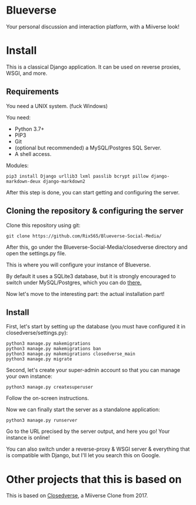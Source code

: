 # Blueverse

Your personal discussion and interaction platform, with a Miiverse look!

# Install

This is a classical Django application. It can be used on reverse proxies, WSGI, and more.
## Requirements
You need a UNIX system. (fuck Windows)

You need:
- Python 3.7+
- PIP3
- Git
- (optional but recommended) a MySQL/Postgres SQL Server.
- A shell access.

Modules:
```
pip3 install Django urllib3 lxml passlib bcrypt pillow django-markdown-deux django-markdown2
```
After this step is done, you can start getting and configuring the server.
## Cloning the repository & configuring the server
Clone this repository using git:

```
git clone https://github.com/Rix565/Blueverse-Social-Media/
```

After this, go under the Blueverse-Social-Media/closedverse directory and open the settings.py file.

This is where you will configure your instance of Blueverse.

By default it uses a SQLite3 database, but it is strongly encouraged to switch under MySQL/Postgres, which you can do <a href="https://docs.djangoproject.com/fr/4.0/ref/databases/">there.</a>


Now let's move to the interesting part: the actual installation part!
## Install

First, let's start by setting up the database (you must have configured it in closedverse/settings.py):
```
python3 manage.py makemigrations
python3 manage.py makemigrations ban
python3 manage.py makemigrations closedverse_main
python3 manage.py migrate
```
Second, let's create your super-admin account so that you can manage your own instance:
```
python3 manage.py createsuperuser
```

Follow the on-screen instructions.

Now we can finally start the server as a standalone application:
```
python3 manage.py runserver
```
Go to the URL precised by the server output, and here you go! Your instance is online!

You can also switch under a reverse-proxy & WSGI server & everything that is compatible with Django, but I'll let you search this on Google.

# Other projects that this is based on

This is based on <a href="https://github.com/ArianKordi/Closedverse">Closedverse</a>, a Miiverse Clone from 2017.
